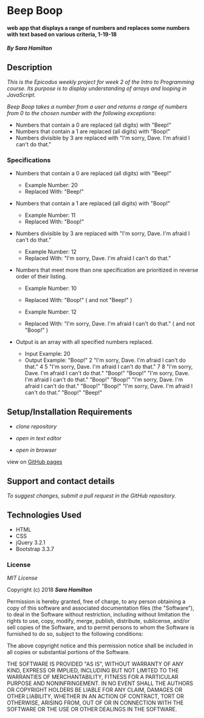 # Beep Boop

#### web app that displays a range of numbers and replaces some numbers with text based on various criteria, 1-19-18

#### _By Sara Hamilton_

## Description

_This is the Epicodus weekly project for week 2 of the Intro to Programming course.  Its purpose is to display understanding of arrays and looping in JavaScript._

_Beep Boop takes a number from a user and returns a range of numbers from 0 to the chosen number with the following exceptions:_
* Numbers that contain a 0 are replaced (all digits) with "Beep!"
* Numbers that contain a 1 are replaced (all digits) with "Boop!"
* Numbers divisible by 3 are replaced with "I'm sorry, Dave. I'm afraid I can't do that."

### Specifications

* Numbers that contain a 0 are replaced (all digits) with "Beep!"
  * Example Number: 20
  * Replaced With: "Beep!"

* Numbers that contain a 1 are replaced (all digits) with "Boop!"
  * Example Number: 11
  * Replaced With: "Boop!"

* Numbers divisible by 3 are replaced with "I'm sorry, Dave. I'm afraid I can't do that."
  * Example Number: 12
  * Replaced With: "I'm sorry, Dave. I'm afraid I can't do that."

* Numbers that meet more than one specification are prioritized in reverse order of their listing.
    * Example Number: 10
    * Replaced With: "Boop!" ( and not "Beep!" )

    * Example Number: 12
    * Replaced With: "I'm sorry, Dave. I'm afraid I can't do that." ( and not "Boop!" )


* Output is an array with all specified numbers replaced.  
    * Input Example: 20
    * Output Example: "Boop!"
                                  2
                                  "I'm sorry, Dave. I'm afraid I can't do that."
                                  4
                                  5
                                  "I'm sorry, Dave. I'm afraid I can't do that."
                                  7
                                  8
                                  "I'm sorry, Dave. I'm afraid I can't do that."
                                  "Boop!"
                                  "Boop!"
                                  "I'm sorry, Dave. I'm afraid I can't do that."
                                  "Boop!"
                                  "Boop!"
                                  "I'm sorry, Dave. I'm afraid I can't do that."
                                  "Boop!"
                                  "Boop!"
                                  "I'm sorry, Dave. I'm afraid I can't do that."
                                  "Boop!"
                                  "Beep!"

## Setup/Installation Requirements

* _clone repository_

* _open in text editor_

* _open in browser_

view on [GitHub pages](https://sara-hamilton.github.io/beep-boop/)

## Support and contact details

_To suggest changes, submit a pull request in the GitHub repository._

## Technologies Used

* HTML
* CSS
* jQuery 3.2.1
* Bootstrap 3.3.7

### License

*MIT License*

Copyright (c) 2018 **_Sara Hamilton_**

Permission is hereby granted, free of charge, to any person obtaining a copy
of this software and associated documentation files (the "Software"), to deal
in the Software without restriction, including without limitation the rights
to use, copy, modify, merge, publish, distribute, sublicense, and/or sell
copies of the Software, and to permit persons to whom the Software is
furnished to do so, subject to the following conditions:

The above copyright notice and this permission notice shall be included in all
copies or substantial portions of the Software.

THE SOFTWARE IS PROVIDED "AS IS", WITHOUT WARRANTY OF ANY KIND, EXPRESS OR
IMPLIED, INCLUDING BUT NOT LIMITED TO THE WARRANTIES OF MERCHANTABILITY,
FITNESS FOR A PARTICULAR PURPOSE AND NONINFRINGEMENT. IN NO EVENT SHALL THE
AUTHORS OR COPYRIGHT HOLDERS BE LIABLE FOR ANY CLAIM, DAMAGES OR OTHER
LIABILITY, WHETHER IN AN ACTION OF CONTRACT, TORT OR OTHERWISE, ARISING FROM,
OUT OF OR IN CONNECTION WITH THE SOFTWARE OR THE USE OR OTHER DEALINGS IN THE
SOFTWARE.
